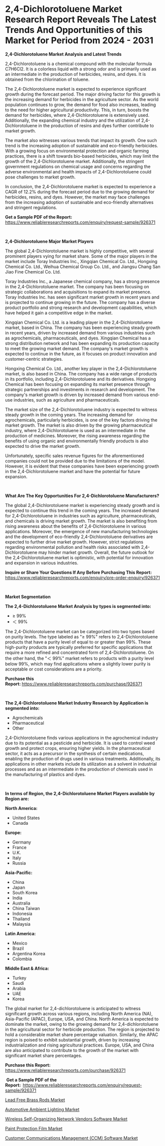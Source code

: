 <p><h1>2,4-Dichlorotoluene Market Research Report Reveals The Latest Trends And Opportunities of this Market for Period from 2024 - 2031</h1></p><p><strong>2,4-Dichlorotoluene Market Analysis and Latest Trends</strong></p>
<p><p>2,4-Dichlorotoluene is a chemical compound with the molecular formula C7H6Cl2. It is a colorless liquid with a strong odor and is primarily used as an intermediate in the production of herbicides, resins, and dyes. It is obtained from the chlorination of toluene.</p><p>The 2,4-Dichlorotoluene market is expected to experience significant growth during the forecast period. The major driving factor for this growth is the increasing demand for herbicides in the agriculture sector. As the world population continues to grow, the demand for food also increases, leading to the need for higher agricultural productivity. This, in turn, boosts the demand for herbicides, where 2,4-Dichlorotoluene is extensively used. Additionally, the expanding chemical industry and the utilization of 2,4-Dichlorotoluene in the production of resins and dyes further contribute to market growth.</p><p>The market also witnesses various trends that impact its growth. One such trend is the increasing adoption of sustainable and eco-friendly herbicides. With a growing focus on environmental protection and organic farming practices, there is a shift towards bio-based herbicides, which may limit the growth of the 2,4-Dichlorotoluene market. Additionally, the stringent government regulations on chemical usage and concerns regarding the adverse environmental and health impacts of 2,4-Dichlorotoluene could pose challenges to market growth.</p><p>In conclusion, the 2,4-Dichlorotoluene market is expected to experience a CAGR of 12.2% during the forecast period due to the growing demand for herbicides, resins, and dyes. However, the market may face challenges from the increasing adoption of sustainable and eco-friendly alternatives and stringent regulations.</p></p>
<p><strong>Get a Sample PDF of the Report:&nbsp;</strong> <a href="https://www.reliableresearchreports.com/enquiry/request-sample/926371">https://www.reliableresearchreports.com/enquiry/request-sample/926371</a></p>
<p>&nbsp;</p>
<p><strong>2,4-Dichlorotoluene Major Market Players</strong></p>
<p><p>The global 2,4-Dichlorotoluene market is highly competitive, with several prominent players vying for market share. Some of the major players in the market include Toray Industries Inc., Xingqian Chemical Co. Ltd., Hongxing Chemical Co. Ltd., Weihua Chemical Group Co. Ltd., and Jiangsu Chang San Jiao Fine Chemical Co. Ltd.</p><p>Toray Industries Inc., a Japanese chemical company, has a strong presence in the 2,4-Dichlorotoluene market. The company has been focusing on strategic collaborations and acquisitions to expand its market presence. Toray Industries Inc. has seen significant market growth in recent years and is projected to continue growing in the future. The company has a diverse product portfolio and strong research and development capabilities, which have helped it gain a competitive edge in the market.</p><p>Xingqian Chemical Co. Ltd. is a leading player in the 2,4-Dichlorotoluene market, based in China. The company has been experiencing steady growth in recent years, driven by increased demand from various industries such as agrochemicals, pharmaceuticals, and dyes. Xingqian Chemical has a strong distribution network and has been expanding its production capacity to meet the growing market demand. The company's market growth is expected to continue in the future, as it focuses on product innovation and customer-centric strategies.</p><p>Hongxing Chemical Co. Ltd., another key player in the 2,4-Dichlorotoluene market, is also based in China. The company has a wide range of products in its portfolio, including 2,4-Dichlorotoluene and its derivatives. Hongxing Chemical has been focusing on expanding its market presence through strategic partnerships and investments in research and development. The company's market growth is driven by increased demand from various end-use industries, such as agriculture and pharmaceuticals.</p><p>The market size of the 2,4-Dichlorotoluene industry is expected to witness steady growth in the coming years. The increasing demand for agrochemicals, particularly herbicides, is one of the key factors driving the market growth. The market is also driven by the growing pharmaceutical industry, where 2,4-Dichlorotoluene is used as an intermediate in the production of medicines. Moreover, the rising awareness regarding the benefits of using organic and environmentally friendly products is also expected to drive the market growth.</p><p>Unfortunately, specific sales revenue figures for the aforementioned companies could not be provided due to the limitations of the  model. However, it is evident that these companies have been experiencing growth in the 2,4-Dichlorotoluene market and have the potential for future expansion.</p></p>
<p>&nbsp;</p>
<p><strong>What Are The Key Opportunities For 2,4-Dichlorotoluene Manufacturers?</strong></p>
<p><p>The global 2,4-Dichlorotoluene market is experiencing steady growth and is expected to continue this trend in the coming years. The increased demand for 2,4-Dichlorotoluene in industries such as agriculture, pharmaceuticals, and chemicals is driving market growth. The market is also benefiting from rising awareness about the benefits of 2,4-Dichlorotoluene in various applications. Moreover, the emergence of new manufacturing technologies and the development of eco-friendly 2,4-Dichlorotoluene derivatives are expected to further drive market growth. However, strict regulations regarding environmental pollution and health risks associated with 2,4-Dichlorotoluene may hinder market growth. Overall, the future outlook for the 2,4-Dichlorotoluene market is optimistic, with potential for innovation and expansion in various industries.</p></p>
<p><strong>Inquire or Share Your Questions If Any Before Purchasing This Report:</strong> <a href="https://www.reliableresearchreports.com/enquiry/pre-order-enquiry/926371">https://www.reliableresearchreports.com/enquiry/pre-order-enquiry/926371</a></p>
<p>&nbsp;</p>
<p><strong>Market Segmentation</strong></p>
<p><strong>The 2,4-Dichlorotoluene Market Analysis by types is segmented into:</strong></p>
<p><ul><li>≥ 99%</li><li>＜ 99%</li></ul></p>
<p><p>The 2,4-Dichlorotoluene market can be categorized into two types based on purity levels. The type labeled as "≥ 99%" refers to 2,4-Dichlorotoluene products that have a purity level of equal to or greater than 99%. These high-purity products are typically preferred for specific applications that require a more refined and concentrated form of 2,4-Dichlorotoluene. On the other hand, the "＜ 99%" market refers to products with a purity level below 99%, which may find applications where a slightly lower purity is acceptable or cost considerations are a priority.</p></p>
<p><strong>Purchase this Report:&nbsp;</strong><a href="https://www.reliableresearchreports.com/purchase/926371">https://www.reliableresearchreports.com/purchase/926371</a></p>
<p>&nbsp;</p>
<p><strong>The 2,4-Dichlorotoluene Market Industry Research by Application is segmented into:</strong></p>
<p><ul><li>Agrochemicals</li><li>Pharmaceutical</li><li>Other</li></ul></p>
<p><p>2,4-Dichlorotoluene finds various applications in the agrochemical industry due to its potential as a pesticide and herbicide. It is used to control weed growth and protect crops, ensuring higher yields. In the pharmaceutical sector, it acts as a precursor in the synthesis of certain medications, enabling the production of drugs used in various treatments. Additionally, its applications in other markets include its utilization as a solvent in industrial processes and as an intermediate in the production of chemicals used in the manufacturing of plastics and dyes.</p></p>
<p>&nbsp;</p>
<p><strong>In terms of Region, the 2,4-Dichlorotoluene Market Players available by Region are:</strong></p>
<p>
    <p> <strong> North America: </strong>
        <ul>
            <li>United States</li>
            <li>Canada</li>
        </ul>
        </p> 
    <p> <strong> Europe: </strong>
        <ul>
            <li>Germany</li>
            <li>France</li>
            <li>U.K.</li>
            <li>Italy</li>
            <li>Russia</li>
        </ul>
        </p> 
    <p> <strong> Asia-Pacific: </strong>
        <ul>
            <li>China</li>
            <li>Japan</li>
            <li>South Korea</li>
            <li>India</li>
            <li>Australia</li>
            <li>China Taiwan</li>
            <li>Indonesia</li>
            <li>Thailand</li>
            <li>Malaysia</li>
        </ul>
        </p> 
    <p> <strong> Latin America: </strong>
        <ul>
            <li>Mexico</li>
            <li>Brazil</li>
            <li>Argentina Korea</li>
            <li>Colombia</li>
        </ul>
        </p> 
    <p> <strong> Middle East & Africa: </strong>
        <ul>
            <li>Turkey</li>
            <li>Saudi</li>
            <li>Arabia</li>
            <li>UAE</li>
            <li>Korea</li>
        </ul>
    </p>
    </p>
<p><p>The global market for 2,4-dichlorotoluene is anticipated to witness significant growth across various regions, including North America (NA), Asia-Pacific (APAC), Europe, USA, and China. North America is expected to dominate the market, owing to the growing demand for 2,4-dichlorotoluene in the agricultural sector for herbicide production. The region is projected to hold a considerable market share percentage valuation. Similarly, the APAC region is poised to exhibit substantial growth, driven by increasing industrialization and rising agricultural practices. Europe, USA, and China are also anticipated to contribute to the growth of the market with significant market share percentages.</p></p>
<p><strong>Purchase this Report: </strong><a href="https://www.reliableresearchreports.com/purchase/926371">https://www.reliableresearchreports.com/purchase/926371</a></p>
<p>&nbsp;<strong>Get a Sample PDF of the Report:&nbsp;&nbsp;</strong><a href="https://www.reliableresearchreports.com/enquiry/request-sample/926371">https://www.reliableresearchreports.com/enquiry/request-sample/926371</a></p>
<p><strong></strong></p>
<p><p><a href="https://medium.com/p/e5a370816694/edit">Lead Free Brass Rods Market</a></p><p><a href="https://medium.com/@nicholasgarcia1914/automotive-ambient-lighting-market-exploring-market-share-market-trends-and-future-growth-6ad36afcf6bf">Automotive Ambient Lighting Market</a></p><p><a href="https://github.com/zebdakicsin/Market-Research-Report-List-2/blob/main/wireless-self-organizing-network-vendors-software-market.md">Wireless Self-Organizing Network Vendors Software Market</a></p><p><a href="https://medium.com/@sydniledner/paint-protection-film-market-comprehensive-assessment-by-type-application-and-geography-9535da0c743d">Paint Protection Film Market</a></p><p><a href="https://github.com/kholmovskayalyudmila/Market-Research-Report-List-2/blob/main/customer-communications-management-ccm-software-market.md">Customer Communications Management (CCM) Software Market</a></p></p>